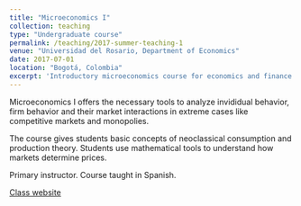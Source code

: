 ```yaml
---
title: "Microeconomics I"
collection: teaching
type: "Undergraduate course"
permalink: /teaching/2017-summer-teaching-1
venue: "Universidad del Rosario, Department of Economics"
date: 2017-07-01
location: "Bogotá, Colombia"
excerpt: 'Introductory microeconomics course for economics and finance students'
---
```


Microeconomics I offers the necessary tools to analyze invididual behavior, firm behavior and their market interactions in extreme cases like competitive markets and monopolies.

The course gives students basic concepts of neoclassical consumption and production theory. Students use mathematical tools to understand how markets determine prices.

Primary instructor. Course taught in Spanish.

[Class website](https://sites.google.com/site/jorpppp/teaching/micro-i-2017-intersemestral)
